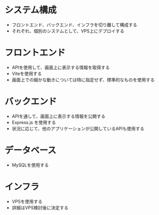 # システム構成
 - フロントエンド、バックエンド、インフラを切り離して構成する
 - それぞれ、個別のシステムとして、VPS上にデプロイする

# フロントエンド
 - APIを使用して、画面上に表示する情報を取得する
 - Viteを使用する
 - 画面上での細かな動きについては特に指定せず、標準的なものを使用する

# バックエンド
 - APIを通して、画面上に表示する情報を公開する
 - Express.js を使用する
 - 状況に応じて、他のアプリケーションが公開しているAPIも使用する

# データベース
 - MySQLを使用する

# インフラ
 - VPSを使用する
 - 詳細はVPS検討後に決定する
